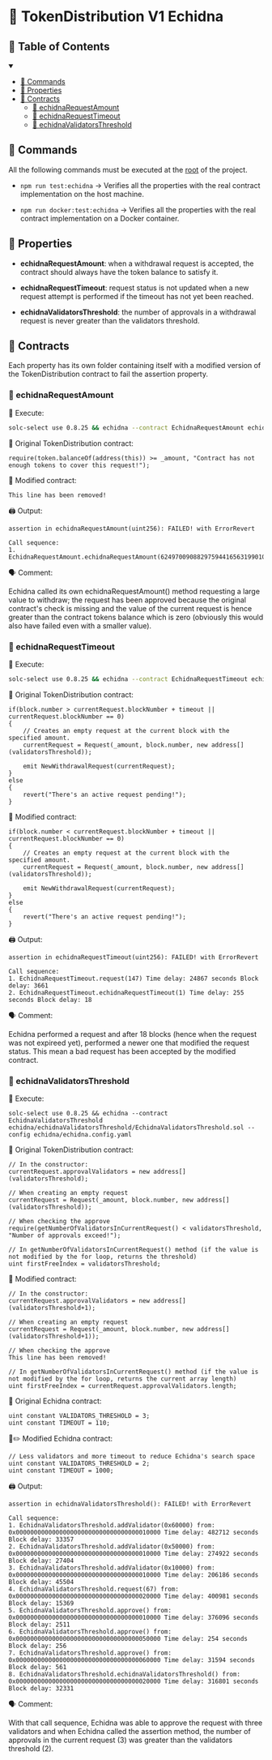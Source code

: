 # 🦔 TokenDistribution V1 Echidna

## 📕 Table of Contents

<details open>
<summary></summary>

- [💾 Commands](#-commands)
- [🟰 Properties](#-properties)
- [📝 Contracts](#-contracts)
    - [🦔 echidnaRequestAmount](#-echidnarequestamount)
    - [🦔 echidnaRequestTimeout](#-echidnarequesttimeout)
    - [🦔 echidnaValidatorsThreshold](#-echidnavalidatorsthreshold)
</details>

## 💾 Commands

All the following commands must be executed at the [root](../) of the project.

- ```npm run test:echidna``` -> Verifies all the properties with the real contract implementation on the host machine.

- ```npm run docker:test:echidna``` -> Verifies all the properties with the real contract implementation on a Docker container.

## 🟰 Properties 

<!-- 
- **echidnaAddresses**: the hooking of the contract is correctly performed hence Echidna has the correct addresses.
-->

- **echidnaRequestAmount**: when a withdrawal request is accepted, the contract should always have the token balance to satisfy it.

- **echidnaRequestTimeout**: request status is not updated when a new request attempt is performed if the timeout has not yet been reached.

- **echidnaValidatorsThreshold**: the number of approvals in a withdrawal request is never greater than the validators threshold.

## 📝 Contracts

Each property has its own folder containing itself with a modified version of the TokenDistribution contract to fail the assertion property.

### 🦔 echidnaRequestAmount

💾 Execute:

```bash
solc-select use 0.8.25 && echidna --contract EchidnaRequestAmount echidna/echidnaRequestAmount/EchidnaRequestAmount.sol --config echidna/echidna.config.yaml
```

📄 Original TokenDistribution contract:

```solidity
require(token.balanceOf(address(this)) >= _amount, "Contract has not enough tokens to cover this request!");
```

🐛 Modified contract:

```solidity
This line has been removed!
```

🖨️ Output:

```
assertion in echidnaRequestAmount(uint256): FAILED! with ErrorRevert

Call sequence:
1. EchidnaRequestAmount.echidnaRequestAmount(62497009088297594416563199010816601639684591629213015536425786504559825832396)
```

🗣️ Comment: 

Echidna called its own echidnaRequestAmount() method requesting a large value to withdraw; the request has been approved because the original contract's check is missing and the value of the current request is hence greater than the contract tokens balance which is zero  (obviously this would also have failed even with a smaller value).

### 🦔 echidnaRequestTimeout

💾 Execute:

```bash
solc-select use 0.8.25 && echidna --contract EchidnaRequestTimeout echidna/echidnaRequestTimeout/EchidnaRequestTimeout.sol --config echidna/echidna.config.yaml
```

📄 Original TokenDistribution contract:

```solidity
if(block.number > currentRequest.blockNumber + timeout || currentRequest.blockNumber == 0)
{
    // Creates an empty request at the current block with the specified amount.
    currentRequest = Request(_amount, block.number, new address[](validatorsThreshold));
    
    emit NewWithdrawalRequest(currentRequest);
} 
else 
{
    revert("There's an active request pending!");
}
```

🐛 Modified contract:

```solidity
if(block.number < currentRequest.blockNumber + timeout || currentRequest.blockNumber == 0)
{
    // Creates an empty request at the current block with the specified amount.
    currentRequest = Request(_amount, block.number, new address[](validatorsThreshold));
    
    emit NewWithdrawalRequest(currentRequest);
} 
else 
{
    revert("There's an active request pending!");
}
```

🖨️ Output:

```
assertion in echidnaRequestTimeout(uint256): FAILED! with ErrorRevert

Call sequence:
1. EchidnaRequestTimeout.request(147) Time delay: 24867 seconds Block delay: 3661
2. EchidnaRequestTimeout.echidnaRequestTimeout(1) Time delay: 255 seconds Block delay: 18
```

🗣️ Comment:

Echidna performed a request and after 18 blocks (hence when the request was not expireed yet), performed a newer one that modified the request status. This mean a bad request has been accepted by the modified contract. 

### 🦔 echidnaValidatorsThreshold

💾 Execute:

```
solc-select use 0.8.25 && echidna --contract EchidnaValidatorsThreshold echidna/echidnaValidatorsThreshold/EchidnaValidatorsThreshold.sol --config echidna/echidna.config.yaml
```

📄 Original TokenDistribution contract:

```solidity
// In the constructor:
currentRequest.approvalValidators = new address[](validatorsThreshold);

// When creating an empty request
currentRequest = Request(_amount, block.number, new address[](validatorsThreshold));

// When checking the approve
require(getNumberOfValidatorsInCurrentRequest() < validatorsThreshold, "Number of approvals exceed!");

// In getNumberOfValidatorsInCurrentRequest() method (if the value is not modified by the for loop, returns the threshold)
uint firstFreeIndex = validatorsThreshold;
```

🐛 Modified contract:

```solidity
// In the constructor:
currentRequest.approvalValidators = new address[](validatorsThreshold+1);

// When creating an empty request
currentRequest = Request(_amount, block.number, new address[](validatorsThreshold+1));

// When checking the approve
This line has been removed!

// In getNumberOfValidatorsInCurrentRequest() method (if the value is not modified by the for loop, returns the current array length)
uint firstFreeIndex = currentRequest.approvalValidators.length;
```

🦔 Original Echidna contract:

```solidity
uint constant VALIDATORS_THRESHOLD = 3;
uint constant TIMEOUT = 110;
```

🦔✏️ Modified Echidna contract:

```solidity
// Less validators and more timeout to reduce Echidna's search space
uint constant VALIDATORS_THRESHOLD = 2;
uint constant TIMEOUT = 1000;
```

🖨️ Output:

```
assertion in echidnaValidatorsThreshold(): FAILED! with ErrorRevert

Call sequence:
1. EchidnaValidatorsThreshold.addValidator(0x60000) from: 0x0000000000000000000000000000000000010000 Time delay: 482712 seconds Block delay: 33357
2. EchidnaValidatorsThreshold.addValidator(0x50000) from: 0x0000000000000000000000000000000000010000 Time delay: 274922 seconds Block delay: 27404
3. EchidnaValidatorsThreshold.addValidator(0x10000) from: 0x0000000000000000000000000000000000010000 Time delay: 206186 seconds Block delay: 45504
4. EchidnaValidatorsThreshold.request(67) from: 0x0000000000000000000000000000000000020000 Time delay: 400981 seconds Block delay: 15369
5. EchidnaValidatorsThreshold.approve() from: 0x0000000000000000000000000000000000010000 Time delay: 376096 seconds Block delay: 2511
6. EchidnaValidatorsThreshold.approve() from: 0x0000000000000000000000000000000000050000 Time delay: 254 seconds Block delay: 256
7. EchidnaValidatorsThreshold.approve() from: 0x0000000000000000000000000000000000060000 Time delay: 31594 seconds Block delay: 561
8. EchidnaValidatorsThreshold.echidnaValidatorsThreshold() from: 0x0000000000000000000000000000000000020000 Time delay: 316801 seconds Block delay: 32331
```

🗣️ Comment:

With that call sequence, Echidna was able to approve the request with three validators and when Echidna called the assertion method, the number of approvals in the current request (3) was greater than the validators threshold (2).